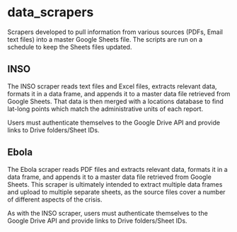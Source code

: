 # data_scrapers
Scrapers developed to pull information from various sources (PDFs, Email text files) into a master Google Sheets file. The scripts are run on a schedule to keep the Sheets files updated.

## INSO
The INSO scraper reads text files and Excel files, extracts relevant data, formats it in a data frame, and appends it to a master data file retrieved from Google Sheets. That data is then merged with a locations database to find lat-long points which match the administrative units of each report.

Users must authenticate themselves to the Google Drive API and provide links to Drive folders/Sheet IDs.

## Ebola
The Ebola scraper reads PDF files and extracts relevant data, formats it in a data frame, and appends it to a master data file retrieved from Google Sheets. This scraper is ultimately intended to extract multiple data frames and upload to multiple separate sheets, as the source files cover a number of different aspects of the crisis.

As with the INSO scraper, users must authenticate themselves to the Google Drive API and provide links to Drive folders/Sheet IDs.

